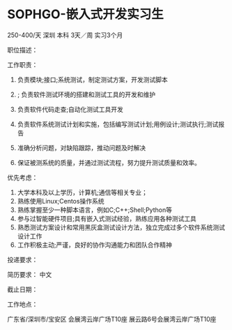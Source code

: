 # SOPHGO-嵌入式开发实习生

250-400/天 深圳 本科 3天／周 实习3个月

职位描述：

工作职责： 

1. 负责模块;接口;系统测试，制定测试方案，开发测试脚本

2. ; 负责软件测试环境的搭建和测试工具的开发和维护 

3.  负责软件代码走查;自动化测试工具开发 

4. 负责软件系统测试计划和实施，包括编写测试计划;用例设计;测试执行;测试报告

5.   准确分析问题，对缺陷跟踪，推动问题及时解决 

6.  保证被测系统的质量，并通过测试流程，努力提升测试质量和效率。 

   优先考虑： 

   1. 大学本科及以上学历，计算机;通信等相关专业； 
   2.  熟练使用Linux;Centos操作系统 
   3.  熟练掌握至少一种脚本语言，例如C;C++;Shell;Python等 
   4. 参与过智能硬件项目;具有嵌入式测试经验，熟练应用各种测试工具
   5.  熟悉测试方案设计和常用黑灰盒测试设计方法，独立完成过多个软件系统测试设计工作
   6. 工作积极主动;严谨，良好的协作沟通能力和团队合作精神

投递要求：

简历要求： 中文

截止日期：

工作地点：

广东省/深圳市/宝安区 会展湾云岸广场T10座 展云路6号会展湾云岸广场T10座